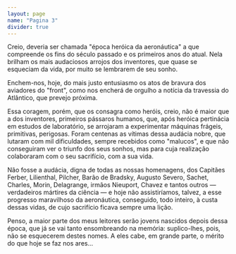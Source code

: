 ```yaml
---
layout: page
name: "Pagina 3"
divider: true
---
```


Creio, deveria ser chamada "época heróica da aeronáutica" a que
compreende os fins do século passado e os primeiros anos do atual. Nela brilham os
mais audaciosos arrojos dos inventores, que quase se esqueciam da vida, por muito
se lembrarem de seu sonho.

Enchem-nos, hoje, do mais justo entusiasmo os atos de bravura dos
aviadores do "front", como nos encherá de orgulho a notícia da travessia do
Atlântico, que prevejo próxima.

Essa coragem, porém, que os consagra como heróis, creio, não é maior que a
dos inventores, primeiros pássaros humanos, que, após heróica pertinácia em
estudos de laboratório, se arrojaram a experimentar máquinas frágeis, primitivas,
perigosas. Foram centenas as vítimas dessa audácia nobre, que lutaram com mil
dificuldades, sempre recebidos como "malucos", e que não conseguiram ver o triunfo
dos seus sonhos, mas para cuja realização colaboraram com o seu sacrifício, com a
sua vida.

Não fosse a audácia, digna de todas as nossas homenagens, dos Capitães
Ferber, Lilienthal, Pilcher, Barão de Bradsky, Augusto Severo, Sachet, Charles,
Morin, Delagrange, irmãos Nieuport, Chavez e tantos outros — verdadeiros mártires
da ciência — e hoje não assistiríamos, talvez, a esse progresso maravilhoso da
aeronáutica, conseguido, todo inteiro, à custa dessas vidas, de cujo sacrifício ficava
sempre uma lição.

Penso, a maior parte dos meus leitores serão jovens nascidos depois dessa
época, que já se vai tanto ensombreando na memória: suplico-lhes, pois, não se
esquecerem destes nomes. A eles cabe, em grande parte, o mérito do que hoje se
faz nos ares... 